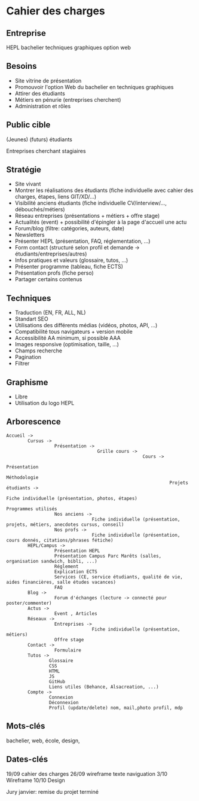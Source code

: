 # Cahier des charges

## Entreprise

HEPL bachelier techniques graphiques option web

## Besoins

- Site vitrine de présentation
- Promouvoir l'option Web du bachelier en techniques graphiques
- Attirer des étudiants
- Métiers en pénurie (entreprises cherchent)
- Administration et rôles

## Public cible

(Jeunes) (futurs) étudiants

Entreprises cherchant stagiaires

## Stratégie

- Site vivant
- Montrer les réalisations des étudiants (fiche individuelle avec cahier des charges, étapes, liens GIT/XD/...)
- Visibilité anciens étudiants (fiche individuelle CV/interview/..., débouchés/métiers)
- Réseau entreprises (présentations + métiers + offre stage)
- Actualités (event) + possibilité d'épingler à la page d'accueil une actu 
- Forum/blog (filtre: catégories, auteurs, date)
- Newsletters
- Présenter HEPL (présentation, FAQ, réglementation, ...)
- Form contact (structuré selon profil et demande -> étudiants/entreprises/autres)
- Infos pratiques et valeurs (glossaire, tutos, ...)
- Présenter programme (tableau, fiche ECTS)
- Présentation profs (fiche perso)
- Partager certains contenus

## Techniques

- Traduction (EN, FR, ALL, NL)
- Standart SEO
- Utilisations des différents médias (vidéos, photos, API, ...)
- Compatibilité tous navigateurs + version mobile
- Accessibilité AA minimum, si possible AAA
- Images responsive (optimisation, taille, ...)
- Champs recherche
- Pagination
- Filtrer

## Graphisme

- Libre
- Utilisation du logo HEPL

## Arborescence

    Accueil ->
            Cursus ->
                      Présentation ->
                                      Grille cours ->
                                                       Cours ->
                                                                 Présentation
                                                                 Méthodologie
                                                                 Projets étudiants -> 
                                                                                        Fiche individuelle (présentation, photos, étapes)
                                                                 Programmes utilisés
                      Nos anciens ->
                                    Fiche individuelle (présentation, projets, métiers, anecdotes cursus, conseil)
                      Nos profs ->
                                    Fiche individuelle (présentation, cours donnés, citations/phrases fétiche)
            HEPL/Campus ->
                      Présentation HEPL
                      Présentation Campus Parc Marêts (salles, organisation sandwich, bibli, ...)
                      Réglement
                      Explication ECTS
                      Services (CE, service étudiants, qualité de vie, aides financières, salle études vacances)
                      FAQ
            Blog ->
                      Forum d'échanges (lecture -> connecté pour poster/commenter)
            Actus ->
                      Event , Articles
            Réseaux ->
                      Entreprises ->
                                    Fiche individuelle (présentation, métiers)
                      Offre stage
            Contact ->
                      Formulaire
            Tutos ->
                    Glossaire
                    CSS
                    HTML
                    JS
                    GitHub
                    Liens utiles (Behance, Alsacreation, ...)
            Compte -> 
                    Connexion
                    Déconnexion
                    Profil (update/delete) nom, mail,photo profil, mdp
                    


## Mots-clés

bachelier, web, école, design,


## Dates-clés

19/09 cahier des charges
26/09 wireframe texte naviguation
3/10 Wireframe
10/10 Design

Jury janvier: remise du projet terminé

